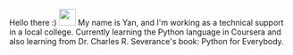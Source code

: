 Hello there :) <img src="https://i.imgur.com/u8HivgI.gif" width="30px">
My name is Yan, and I'm working as a technical support in a local college.
Currently learning the Python language in Coursera and also learning from Dr. Charles R. Severance's book: Python for Everybody.


